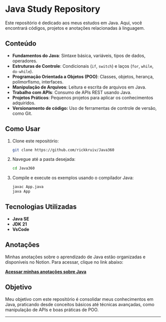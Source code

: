 # Java Study Repository

Este repositório é dedicado aos meus estudos em Java. Aqui, você encontrará códigos, projetos e anotações relacionadas à linguagem.

## Conteúdo

- **Fundamentos do Java**: Sintaxe básica, variáveis, tipos de dados, operadores.
- **Estruturas de Controle**: Condicionais (`if`, `switch`) e laços (`for`, `while`, `do-while`).
- **Programação Orientada a Objetos (POO)**: Classes, objetos, herança, polimorfismo, interfaces.
- **Manipulação de Arquivos**: Leitura e escrita de arquivos em Java.
- **Trabalho com APIs**: Consumo de APIs REST usando Java.
- **Projetos Práticos**: Pequenos projetos para aplicar os conhecimentos adquiridos.
- **Versionamento de código:** Uso de ferramentas de controle de versão, como Git.

## Como Usar

1. Clone este repositório:
   ```bash
   git clone https://github.com/rickkruiv/Java360
   ```
2. Navegue até a pasta desejada:
   ```bash
   cd Java360
   ```
3. Compile e execute os exemplos usando o compilador Java:
   ```bash
   javac App.java
   java App
   ```

## Tecnologias Utilizadas <!-- Criando Varios conflitos para resolver [teste] -->

- **Java SE**
- **JDK 21** 
- **VsCode**

## Anotações <!-- Criando Varios conflitos para resolver [teste] -->

Minhas anotações sobre o aprendizado de Java estão organizadas e disponíveis no Notion. Para acessar, clique no link abaixo: <!-- Criando Varios conflitos para resolver [teste] -->

[**Acessar minhas anotações sobre Java**](https://deeply-ground-9ba.notion.site/APRENDENDO-JAVA-17fdc85b4bc5803fba2beca5c4fc0056)

## Objetivo

Meu objetivo com este repositório é consolidar meus conhecimentos em Java, praticando desde conceitos básicos até técnicas avançadas, como manipulação de APIs e boas práticas de POO.

---

